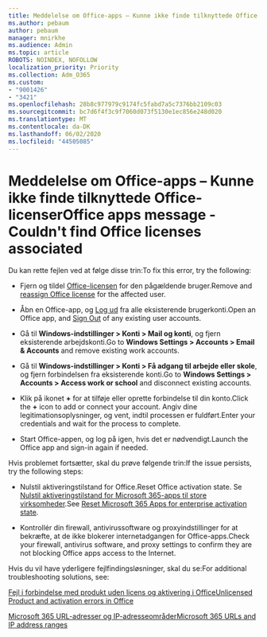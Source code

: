 ```yaml
---
title: Meddelelse om Office-apps – Kunne ikke finde tilknyttede Office-licenser
ms.author: pebaum
author: pebaum
manager: mnirkhe
ms.audience: Admin
ms.topic: article
ROBOTS: NOINDEX, NOFOLLOW
localization_priority: Priority
ms.collection: Adm_O365
ms.custom:
- "9001426"
- "3421"
ms.openlocfilehash: 28b8c977979c9174fc5fabd7a5c7376bb2109c03
ms.sourcegitcommit: bc7d6f4f3c9f7060d073f5130e1ec856e248d020
ms.translationtype: MT
ms.contentlocale: da-DK
ms.lasthandoff: 06/02/2020
ms.locfileid: "44505085"
---
```

# <a name="office-apps-message---couldnt-find-office-licenses-associated"></a><span data-ttu-id="e2239-102">Meddelelse om Office-apps – Kunne ikke finde tilknyttede Office-licenser</span><span class="sxs-lookup"><span data-stu-id="e2239-102">Office apps message - Couldn't find Office licenses associated</span></span>

<span data-ttu-id="e2239-103">Du kan rette fejlen ved at følge disse trin:</span><span class="sxs-lookup"><span data-stu-id="e2239-103">To fix this error, try the following:</span></span>

- <span data-ttu-id="e2239-104">Fjern og tildel [Office-licensen](https://docs.microsoft.com/microsoft-365/admin/manage/assign-licenses-to-users) for den pågældende bruger.</span><span class="sxs-lookup"><span data-stu-id="e2239-104">Remove and [reassign Office license](https://docs.microsoft.com/microsoft-365/admin/manage/assign-licenses-to-users) for the affected user.</span></span>

- <span data-ttu-id="e2239-105">Åbn en Office-app, og [Log ud](https://support.office.com/article/sign-out-of-office-5a20dc11-47e9-4b6f-945d-478cb6d92071) fra alle eksisterende brugerkonti.</span><span class="sxs-lookup"><span data-stu-id="e2239-105">Open an Office app, and [Sign Out](https://support.office.com/article/sign-out-of-office-5a20dc11-47e9-4b6f-945d-478cb6d92071) of any existing user accounts.</span></span>

- <span data-ttu-id="e2239-106">Gå til **Windows-indstillinger > Konti > Mail og konti**, og fjern eksisterende arbejdskonti.</span><span class="sxs-lookup"><span data-stu-id="e2239-106">Go to **Windows Settings > Accounts > Email & Accounts** and remove existing work accounts.</span></span>

- <span data-ttu-id="e2239-107">Gå til **Windows-indstillinger > Konti > Få adgang til arbejde eller skole**, og fjern forbindelsen fra eksisterende konti.</span><span class="sxs-lookup"><span data-stu-id="e2239-107">Go to **Windows Settings > Accounts > Access work or school** and disconnect existing accounts.</span></span>

- <span data-ttu-id="e2239-108">Klik på ikonet **+** for at tilføje eller oprette forbindelse til din konto.</span><span class="sxs-lookup"><span data-stu-id="e2239-108">Click the **+** icon to add or connect your account.</span></span> <span data-ttu-id="e2239-109">Angiv dine legitimationsoplysninger, og vent, indtil processen er fuldført.</span><span class="sxs-lookup"><span data-stu-id="e2239-109">Enter your credentials and wait for the process to complete.</span></span>

- <span data-ttu-id="e2239-110">Start Office-appen, og log på igen, hvis det er nødvendigt.</span><span class="sxs-lookup"><span data-stu-id="e2239-110">Launch the Office app and sign-in again if needed.</span></span>

<span data-ttu-id="e2239-111">Hvis problemet fortsætter, skal du prøve følgende trin:</span><span class="sxs-lookup"><span data-stu-id="e2239-111">If the issue persists, try the following steps:</span></span>

- <span data-ttu-id="e2239-112">Nulstil aktiveringstilstand for Office.</span><span class="sxs-lookup"><span data-stu-id="e2239-112">Reset Office activation state.</span></span> <span data-ttu-id="e2239-113">Se [Nulstil aktiveringstilstand for Microsoft 365-apps til store virksomheder](https://docs.microsoft.com/office365/troubleshoot/activation/reset-office-365-proplus-activation-state).</span><span class="sxs-lookup"><span data-stu-id="e2239-113">See [Reset Microsoft 365 Apps for enterprise activation state](https://docs.microsoft.com/office365/troubleshoot/activation/reset-office-365-proplus-activation-state).</span></span>

- <span data-ttu-id="e2239-114">Kontrollér din firewall, antivirussoftware og proxyindstillinger for at bekræfte, at de ikke blokerer internetadgangen for Office-apps.</span><span class="sxs-lookup"><span data-stu-id="e2239-114">Check your firewall, antivirus software, and proxy settings to confirm they are not blocking Office apps access to the Internet.</span></span> 

<span data-ttu-id="e2239-115">Hvis du vil have yderligere fejlfindingsløsninger, skal du se:</span><span class="sxs-lookup"><span data-stu-id="e2239-115">For additional troubleshooting solutions, see:</span></span>

[<span data-ttu-id="e2239-116">Fejl i forbindelse med produkt uden licens og aktivering i Office</span><span class="sxs-lookup"><span data-stu-id="e2239-116">Unlicensed Product and activation errors in Office</span></span>](https://support.office.com/Article/0d23d3c0-c19c-4b2f-9845-5344fedc4380?wt.mc_id=Alchemy_ClientDIA)

[<span data-ttu-id="e2239-117">Microsoft 365 URL-adresser og IP-adresseområder</span><span class="sxs-lookup"><span data-stu-id="e2239-117">Microsoft 365 URLs and IP address ranges</span></span>](https://docs.microsoft.com/office365/enterprise/urls-and-ip-address-ranges)
